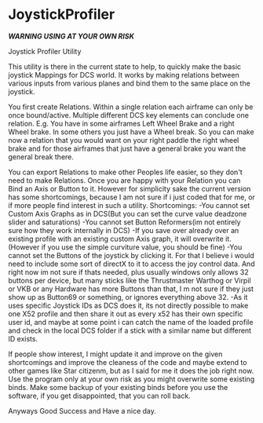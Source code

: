# JoystickProfiler
***WARNING USING AT YOUR OWN RISK***

Joystick Profiler Utility

This utility is there in the current state to help, to quickly make the basic joystick Mappings for DCS world.
It works by making relations between various inputs from various planes and bind them to the same place on the joystick.

You first create Relations. Within a single relation each airframe can only be once bound/active. Multiple different DCS key elements can conclude one relation. 
E.g. You have in some airframes Left Wheel Brake and a right Wheel brake. In some others you just have a Wheel break. So you can make now a relation that you would want on your
right paddle the right wheel brake and for those airframes that just have a general brake you want the general break there. 

You can export Relations to make other Peoples life easier, so they don't need to make Relations. 
Once you are happy with your Relation you can Bind an Axis or Button to it. 
However for simplicity sake the current version has some shortcomings, because I am not sure if i just coded that for me, or if more people find interest in such a utility.
Shortcomings:
-You cannot set Custom Axis Graphs as in DCS(But you can set the curve value deadzone slider and saturations)
-You cannot set Button Reformers(im not entirely sure how they work internally in DCS)
-If you save over already over an existing profile with an existing custom Axis graph, it will overwrite it. (However if you use the simple curviture value, you should be fine)
-You cannot set the Buttons of the joystick by clicking it. For that I believe i would need to include some sort of directX to it to access the joy control data. And right now im not sure if thats needed, plus usually windows only allows 32 buttons per device, but many sticks like the Thrustmaster Warthog or Virpil or VKB or any Hardware has more Buttons than that, I m not sure if they just show up as Button69 or something, or ignores everything above 32.
-As it uses specific Joystick IDs as DCS does it, its not directly possible to make one X52 profile and then share it out as every x52 has their own specific user id, and maybe at some point i can catch the name of the loaded profile and check in the local DCS folder if a stick with a similar name but different ID exists. 

If people show interest, I might update it and improve on the given shortcomings and improve the cleaness of the code and maybe extend to other games like Star citizenm, but as I said for me it does the job right now. 
Use the program only at your own risk as you might overwrite some existing binds. Make some backup of your existing binds before you use the software, if you get disappointed, that you can roll back.

Anyways Good Success and Have a nice day.
